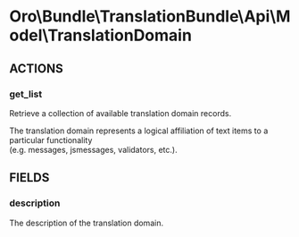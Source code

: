 # Oro\Bundle\TranslationBundle\Api\Model\TranslationDomain

## ACTIONS

### get_list

Retrieve a collection of available translation domain records.

The translation domain represents a logical affiliation of text items to a particular functionality  
(e.g. messages, jsmessages, validators, etc.).

## FIELDS

### description

The description of the translation domain.
